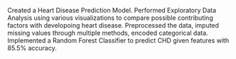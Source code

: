 Created a Heart Disease Prediction Model.
Performed Exploratory Data Analysis using various visualizations to compare possible contributing factors with developoing heart disease.
Preprocessed the data, imputed missing values through multiple methods, encoded categorical data.
Implemented a Random Forest Classifier to predict CHD given features with 85.5% accuracy.
